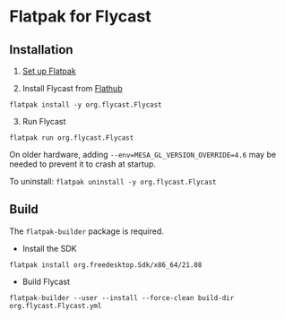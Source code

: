 # Flatpak for Flycast

## Installation

1. [Set up Flatpak](https://www.flatpak.org/setup/)

2. Install Flycast from [Flathub](https://flathub.org/apps/details/org.flycast.Flycast)

`flatpak install -y org.flycast.Flycast`

3. Run Flycast

`flatpak run org.flycast.Flycast`

On older hardware, adding `--env=MESA_GL_VERSION_OVERRIDE=4.6` may be needed to prevent it to crash at startup.

To uninstall: `flatpak uninstall -y org.flycast.Flycast`

## Build

The `flatpak-builder` package is required.

- Install the SDK

`flatpak install org.freedesktop.Sdk/x86_64/21.08`

- Build Flycast

`flatpak-builder --user --install --force-clean build-dir org.flycast.Flycast.yml`
